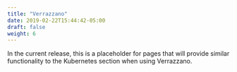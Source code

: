 ```yaml
---
title: "Verrazzano"
date: 2019-02-22T15:44:42-05:00
draft: false
weight: 6
---
```




In the current release, this is a placeholder for pages that will provide similar functionality to the Kubernetes
section when using Verrazzano.
